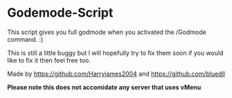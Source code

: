 # Godemode-Script
This script gives you full godmode when you activated the /Godmode command. :)

This is still a little buggy but I will hopefully try to fix them soon if you would like to fix it then feel free too.

Made by https://github.com/Harryjames2004 and https://github.com/bluedll


**Please note this does not accomidate any server that uses vMenu**
